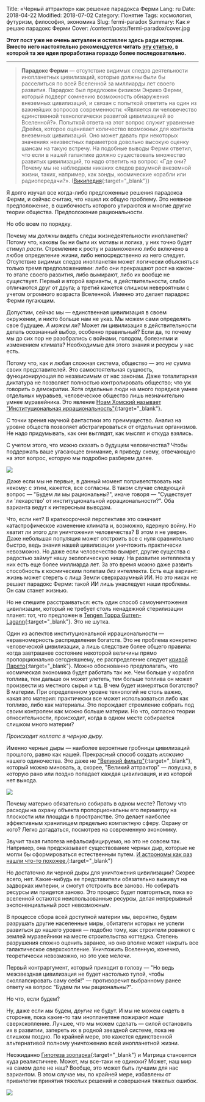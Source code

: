 Title: «Черный аттрактор» как решение парадокса Ферми
Lang: ru
Date: 2018-04-22
Modified: 2018-07-02
Category: Понятие
Tags: космология, футуризм, философия, экономика
Slug: fermi-paradox
Summary: Как *я* решаю парадокс Ферми
Cover: /content/posts/fermi-paradox/cover.jpg

**Этот пост уже не очень актуален и оставлен здесь ради истории. Вместо него настоятельно рекомендуется читать [эту статью](https://cyberape.space/content/pages/black-attractor/paper_ru.pdf), в которой та же идея проработана гораздо более последовательно.**

***

> **Парадокс Ферми** — отсутствие видимых следов деятельности инопланетных цивилизаций, которые должны были бы расселиться по всей Вселенной за миллиарды лет своего развития. Парадокс был предложен физиком Энрико Ферми, который подверг сомнению возможность обнаружения внеземных цивилизаций, и связан с попыткой ответить на один из важнейших вопросов современности: «Является ли человечество единственной технологически развитой цивилизацией во Вселенной?». Попыткой ответа на этот вопрос служит уравнение Дрейка, которое оценивает количество возможных для контакта внеземных цивилизаций. Оно может давать при некоторых значениях неизвестных параметров довольно высокую оценку шансам на такую встречу. На подобные выводы Ферми ответил, что если в нашей галактике должно существовать множество развитых цивилизаций, то надо ответить на вопрос: «Где они? Почему мы не наблюдаем никаких следов разумной внеземной жизни, таких, например, как зонды, космические корабли или радиопередачи?». ([Википедия](https://ru.wikipedia.org/wiki/%D0%9F%D0%B0%D1%80%D0%B0%D0%B4%D0%BE%D0%BA%D1%81_%D0%A4%D0%B5%D1%80%D0%BC%D0%B8){:target="_blank"})

Я долго изучал все когда-либо предложенные решения парадокса Ферми, и сейчас считаю, что нашел их общую проблему. Это неявное предположение, в ошибочность которого упираются и многие другие теории общества. Предположение рациональности.

Но обо всем по порядку.

Почему мы *должны* видеть следы жизнедеятельности инопланетян? Потому что, каковы бы ни были их мотивы и логика, у них точно будет стимул *расти*. Стремление к росту и размножению либо включено в любое определение жизни, либо непосредственно из него следует. Отсутствие видимых следов инопланетян может логически объясняться только тремя предположениями: либо они прекращают рост на каком-то этапе своего развития, либо вымирают, либо их вообще не существует. Первый и второй варианты, в действительности, слабо отличаются друг от друга; а третий кажется слишком невероятным с учетом огромного возраста Вселенной. Именно это делает парадокс Ферми пугающим.

Допустим, сейчас мы — единственная цивилизация в своем окружении, и никто больше нам не указ. Мы можем сами определять свое будущее. *А можем ли?* Может ли цивилизация в действительности делать осознанный выбор, особенно правильный? Если да, то почему мы до сих пор не разобрались с войнами, голодом, болезнями и изменением климата? Необходимые для этого знания и ресурсы у нас есть.

Потому что, как и любая сложная система, общество — это *не* сумма своих представителей. Это самостоятельная сущность, функционирующая по независимым от нас законам. Даже тоталитарная диктатура не позволяет полностью контролировать общество; что уж говорить о демократии. Хотя отдельные люди на много порядков умнее отдельных муравьев, человеческое общество лишь незначительно умнее муравейника. Это явление [Ноам Хомский называет "Институциональная иррациональность"](https://youtu.be/oo4YAYg68OU "Не пытайтесь проговорить это в домашних условиях"){:target="_blank"}.

С точки зрения научной фантастики это преимущество. Анализ на уровне обществ позволяет абстрагироваться от отдельных организмов. Не надо придумывать, как они выглядят, как мыслят и откуда взялись.

С учетом этого, что можно сказать о будущем человечества? Чтобы поддержать ваше угасающее внимание, я приведу схему, отвечающую на этот вопрос, которую мы подробно разберем далее.

<img src="/content/posts/fermi-paradox/fermi_ru.png" id="png" />

Даже если мы не первые, в данный момент поприветствовать нас некому: с этим, кажется, все согласны. В таком случае следующий вопрос — "Будем ли мы рациональны?", иначе говоря — "Существует ли 'лекарство' от институциональной иррациональности?". Оба варианта ведут к интересным выводам.

Что, если нет? В краткосрочной перспективе это означает катастрофическое изменение климата и, возможно, ядерную войну. Но хватит ли этого для уничтожения человечества? В этом я не уверен. Даже небольшая популяция может отстроить все с нуля сравнительно быстро, ведь знания нашей цивилизации уничтожить практически невозможно. Но даже если человечество вымрет, другие существа с радостью займут нашу экологическую нишу. На развитие интеллекта у них есть еще более миллиарда лет. За это время можно даже развить способность к космическим полетам *без* интеллекта. Есть еще вариант: жизнь может стереть с лица Земли сверхразумный ИИ. Но это никак не решает парадокс Ферми: такой ИИ лишь унаследует наши проблемы. Он сам станет жизнью.

Но не спешите расстраиваться: есть один способ самоуничтожения цивилизации, который не требует столь ненадежной стерилизации планет: тот, что предложен в [Tengen Toppa Gurren-Lagann](https://myanimelist.net/anime/2001/Tengen_Toppa_Gurren_Lagann){:target="_blank"}. Это не шутка.

Один из аспектов институциональной иррациональности — неравномерность распределения богатств. Это не проблема конкретно человеческой цивилизации, а лишь следствие более общего правила: когда завтрашнее состояние некоторой величины прямо пропорционально сегодняшнему, ее распределение следует [кривой Парето](https://en.wikipedia.org/wiki/Распределение_Парето){:target="_blank"}. Можно обоснованно предполагать, что космическая экономика будет работать так же. Чем больше у корабля топлива, тем дальше он может улететь, тем больше топлива он может произвести из местного сырья и т.д. В чем будет измеряться богатство? В материи. При определенном уровне технологий не столь важно, какая это материя: практически все может использоваться либо как топливо, либо как материалы. Это порождает стремление собрать под своим контролем как можно больше материи. Но что, согласно теории относительности, происходит, когда в одном месте собирается слишком много материи?

*Происходит коллапс в черную дыру.*

Именно черные дыры — наиболее вероятные гробницы цивилизаций прошлого, равно как нашей. Прекрасный способ создать *иллюзию* нашего одиночества. Это даже не ["Великий фильтр"](https://ru.wikipedia.org/wiki/%D0%92%D0%B5%D0%BB%D0%B8%D0%BA%D0%B8%D0%B9_%D1%84%D0%B8%D0%BB%D1%8C%D1%82%D1%80){:target="_blank"}, который можно миновать, а, скорее, "Великий аттрактор" — ловушка, в которую рано или поздно попадает каждая цивилизация, и из которой нет выхода.

![](/content/posts/fermi-paradox/1.jpg)

Почему материю обязательно собирать в одном месте? Потому что расходы на охрану объекта пропорциональны его периметру на плоскости или площади в пространстве. Это делает наиболее эффективным хранилищем предельно компактную сферу. Охрану от кого? Легко догадаться, посмотрев на современную экономику.

Звучит такая гипотеза нефальсифицируемо, но это не совсем так. Например, она предсказывает существование черных дыр, которые не могли бы сформироваться естественным путем. [И астрономы как раз нашли что-то похожее.](https://physics.aps.org/featured-article-pdf/10.1103/PhysRevLett.116.061102 "Ничего себе, ссылка на настоящую научную статью!"){:target="_blank"}

Но достаточно ли черной дыры для уничтожения цивилизации? Скорее всего, нет. Какие-нибудь ее представители обязательно выживут на задворках империи, и смогут отстроить все заново. Но собирать ресурсы им придется заново. Это процесс будет повторяться, пока во вселенной остаются неиспользованные ресурсы, делая непрерывный экспоненциальный рост невозможным.

В процессе сбора всей доступной материи мы, вероятно, будем разрушать другие населенные миры, обитатели которых не успели развиться до нашего уровня — подобно тому, как строители ровняют с землей муравейники на месте строительства коттеджа. Степень разрушения сложно оценить заранее, но оно вполне может накрыть все галактическое сверхскопление. Уничтожить Вселенную, конечно, теоретически невозможно, но это уже мелочи.

Первый контраргумент, который приходит в голову — "Но ведь межзвездная цивилизация не будет настолько тупой, чтобы сколлапсировать саму себя!" — противоречит выбранному ранее ответу на вопрос "Будем ли мы рациональны?".

Но что, если будем?

Ну, даже если *мы* будем, *другие* не будут. И мы не можем сидеть в сторонке, пока какие-то там инопланетяне пожирают *наше* сверхскопление. Лучшее, что мы можем сделать — силой остановить их в развитии, запереть их в родной звездной системе, пока не слишком поздно. По крайней мере, это кажется единственной альтернативой полному уничтожению всей инопланетной жизни.

Неожиданно [Гипотеза зоопарка](https://ru.wikipedia.org/wiki/%D0%93%D0%B8%D0%BF%D0%BE%D1%82%D0%B5%D0%B7%D0%B0_%D0%B7%D0%BE%D0%BE%D0%BF%D0%B0%D1%80%D0%BA%D0%B0){:target="_blank"} и Матрица становятся куда реалистичнее. Может, мы все-таки не одиноки? Может, наш мир на самом деле не наш? Вообще, это может быть лучшим для нас вариантом. В этом случае мы, по крайней мере, избавлены от привилегии принятия тяжелых решений и совершения тяжелых ошибок.

![](/content/posts/fermi-paradox/2.jpg)